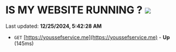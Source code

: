 # IS MY WEBSITE RUNNING ? [![](https://img.shields.io/static/v1?label=Sponsor&message=%E2%9D%A4&logo=GitHub&color=%23fe8e86)](https://github.com/sponsors/Youssef-Lehmam)

Last updated: **12/25/2024, 5:42:28 AM**

- `GET` [https://youssefservice.me](https://youssefservice.me) - **Up** (145ms)

